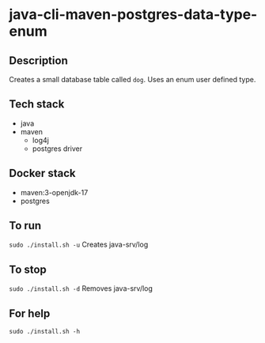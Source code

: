 # java-cli-maven-postgres-data-type-enum

## Description
Creates a small database table
called `dog`. Uses an enum user defined type.

## Tech stack
- java
- maven
  - log4j
  - postgres driver

## Docker stack
- maven:3-openjdk-17
- postgres

## To run
`sudo ./install.sh -u`
Creates java-srv/log

## To stop
`sudo ./install.sh -d`
Removes java-srv/log

## For help
`sudo ./install.sh -h`
